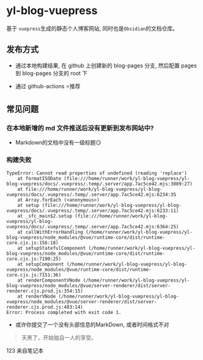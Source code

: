 # yl-blog-vuepress

基于 `vuepress`生成的静态个人博客网站, 同时也是`Obsidian`的文档仓库。

## 发布方式

- 通过本地构建结果, 在 github 上创建新的 blog-pages 分支, 然后配置 pages 到 blog-pages 分支的 root 下

- 通过 github-actions ⭐推荐

## 常见问题

### 在本地新增的 md 文件推送后没有更新到发布网站中?
 - Markdown的文档中没有一级标题😏

### 构建失败
```shell
TypeError: Cannot read properties of undefined (reading 'replace')
    at formatISODate (file:///home/runner/work/yl-blog-vuepress/yl-blog-vuepress/docs/.vuepress/.temp/.server/app.7ac5ce42.mjs:3089:27)
    at file:///home/runner/work/yl-blog-vuepress/yl-blog-vuepress/docs/.vuepress/.temp/.server/app.7ac5ce42.mjs:6234:35
    at Array.forEach (<anonymous>)
    at setup (file:///home/runner/work/yl-blog-vuepress/yl-blog-vuepress/docs/.vuepress/.temp/.server/app.7ac5ce42.mjs:6233:11)
    at _sfc_main$2.setup (file:///home/runner/work/yl-blog-vuepress/yl-blog-vuepress/docs/.vuepress/.temp/.server/app.7ac5ce42.mjs:6364:25)
    at callWithErrorHandling (/home/runner/work/yl-blog-vuepress/yl-blog-vuepress/node_modules/@vue/runtime-core/dist/runtime-core.cjs.js:156:18)
    at setupStatefulComponent (/home/runner/work/yl-blog-vuepress/yl-blog-vuepress/node_modules/@vue/runtime-core/dist/runtime-core.cjs.js:7190:25)
    at setupComponent (/home/runner/work/yl-blog-vuepress/yl-blog-vuepress/node_modules/@vue/runtime-core/dist/runtime-core.cjs.js:7151:36)
    at renderComponentVNode (/home/runner/work/yl-blog-vuepress/yl-blog-vuepress/node_modules/@vue/server-renderer/dist/server-renderer.cjs.prod.js:354:15)
    at renderVNode (/home/runner/work/yl-blog-vuepress/yl-blog-vuepress/node_modules/@vue/server-renderer/dist/server-renderer.cjs.prod.js:483:14)
Error: Process completed with exit code 1.
```
 - 或许你提交了一个没有头部信息的MarkDown, 或者时间格式不对

> 天黑了，开始独自一人的享受。

123 来自笔记本